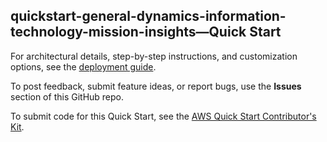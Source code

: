 
## quickstart-general-dynamics-information-technology-mission-insights—Quick Start

For architectural details, step-by-step instructions, and customization options, see the [deployment guide](https://aws-quickstart.github.io/quickstart-general-dynamics-information-technology-mission-insights/).

To post feedback, submit feature ideas, or report bugs, use the **Issues** section of this GitHub repo. 

To submit code for this Quick Start, see the [AWS Quick Start Contributor's Kit](https://aws-quickstart.github.io/).